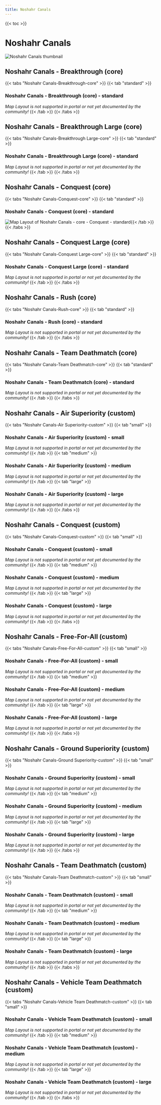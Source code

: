 ```yaml
---
title: Noshahr Canals
---
```


{{< toc >}}

# Noshahr Canals

![Noshahr Canals thumbnail](../images/thumbnails/noshahrcanals_thumbnail.jpg)

## Noshahr Canals - Breakthrough (core)

{{< tabs "Noshahr Canals-Breakthrough-core" >}}
{{< tab "standard" >}}
### Noshahr Canals - Breakthrough (core) - standard

_Map Layout is not supported in portal or not yet documented by the community!_
{{< /tab >}}
{{< /tabs >}}
## Noshahr Canals - Breakthrough Large (core)

{{< tabs "Noshahr Canals-Breakthrough Large-core" >}}
{{< tab "standard" >}}
### Noshahr Canals - Breakthrough Large (core) - standard

_Map Layout is not supported in portal or not yet documented by the community!_
{{< /tab >}}
{{< /tabs >}}
## Noshahr Canals - Conquest (core)

{{< tabs "Noshahr Canals-Conquest-core" >}}
{{< tab "standard" >}}
### Noshahr Canals - Conquest (core) - standard

![Map Layout of Noshahr Canals - core - Conquest - standard](../images/layouts/noshahrcanals_conquest_core_standard.png){{< /tab >}}
{{< /tabs >}}
## Noshahr Canals - Conquest Large (core)

{{< tabs "Noshahr Canals-Conquest Large-core" >}}
{{< tab "standard" >}}
### Noshahr Canals - Conquest Large (core) - standard

_Map Layout is not supported in portal or not yet documented by the community!_
{{< /tab >}}
{{< /tabs >}}
## Noshahr Canals - Rush (core)

{{< tabs "Noshahr Canals-Rush-core" >}}
{{< tab "standard" >}}
### Noshahr Canals - Rush (core) - standard

_Map Layout is not supported in portal or not yet documented by the community!_
{{< /tab >}}
{{< /tabs >}}
## Noshahr Canals - Team Deathmatch (core)

{{< tabs "Noshahr Canals-Team Deathmatch-core" >}}
{{< tab "standard" >}}
### Noshahr Canals - Team Deathmatch (core) - standard

_Map Layout is not supported in portal or not yet documented by the community!_
{{< /tab >}}
{{< /tabs >}}
## Noshahr Canals - Air Superiority (custom)

{{< tabs "Noshahr Canals-Air Superiority-custom" >}}
{{< tab "small" >}}
### Noshahr Canals - Air Superiority (custom) - small

_Map Layout is not supported in portal or not yet documented by the community!_
{{< /tab >}}
{{< tab "medium" >}}
### Noshahr Canals - Air Superiority (custom) - medium

_Map Layout is not supported in portal or not yet documented by the community!_
{{< /tab >}}
{{< tab "large" >}}
### Noshahr Canals - Air Superiority (custom) - large

_Map Layout is not supported in portal or not yet documented by the community!_
{{< /tab >}}
{{< /tabs >}}
## Noshahr Canals - Conquest (custom)

{{< tabs "Noshahr Canals-Conquest-custom" >}}
{{< tab "small" >}}
### Noshahr Canals - Conquest (custom) - small

_Map Layout is not supported in portal or not yet documented by the community!_
{{< /tab >}}
{{< tab "medium" >}}
### Noshahr Canals - Conquest (custom) - medium

_Map Layout is not supported in portal or not yet documented by the community!_
{{< /tab >}}
{{< tab "large" >}}
### Noshahr Canals - Conquest (custom) - large

_Map Layout is not supported in portal or not yet documented by the community!_
{{< /tab >}}
{{< /tabs >}}
## Noshahr Canals - Free-For-All (custom)

{{< tabs "Noshahr Canals-Free-For-All-custom" >}}
{{< tab "small" >}}
### Noshahr Canals - Free-For-All (custom) - small

_Map Layout is not supported in portal or not yet documented by the community!_
{{< /tab >}}
{{< tab "medium" >}}
### Noshahr Canals - Free-For-All (custom) - medium

_Map Layout is not supported in portal or not yet documented by the community!_
{{< /tab >}}
{{< tab "large" >}}
### Noshahr Canals - Free-For-All (custom) - large

_Map Layout is not supported in portal or not yet documented by the community!_
{{< /tab >}}
{{< /tabs >}}
## Noshahr Canals - Ground Superiority (custom)

{{< tabs "Noshahr Canals-Ground Superiority-custom" >}}
{{< tab "small" >}}
### Noshahr Canals - Ground Superiority (custom) - small

_Map Layout is not supported in portal or not yet documented by the community!_
{{< /tab >}}
{{< tab "medium" >}}
### Noshahr Canals - Ground Superiority (custom) - medium

_Map Layout is not supported in portal or not yet documented by the community!_
{{< /tab >}}
{{< tab "large" >}}
### Noshahr Canals - Ground Superiority (custom) - large

_Map Layout is not supported in portal or not yet documented by the community!_
{{< /tab >}}
{{< /tabs >}}
## Noshahr Canals - Team Deathmatch (custom)

{{< tabs "Noshahr Canals-Team Deathmatch-custom" >}}
{{< tab "small" >}}
### Noshahr Canals - Team Deathmatch (custom) - small

_Map Layout is not supported in portal or not yet documented by the community!_
{{< /tab >}}
{{< tab "medium" >}}
### Noshahr Canals - Team Deathmatch (custom) - medium

_Map Layout is not supported in portal or not yet documented by the community!_
{{< /tab >}}
{{< tab "large" >}}
### Noshahr Canals - Team Deathmatch (custom) - large

_Map Layout is not supported in portal or not yet documented by the community!_
{{< /tab >}}
{{< /tabs >}}
## Noshahr Canals - Vehicle Team Deathmatch (custom)

{{< tabs "Noshahr Canals-Vehicle Team Deathmatch-custom" >}}
{{< tab "small" >}}
### Noshahr Canals - Vehicle Team Deathmatch (custom) - small

_Map Layout is not supported in portal or not yet documented by the community!_
{{< /tab >}}
{{< tab "medium" >}}
### Noshahr Canals - Vehicle Team Deathmatch (custom) - medium

_Map Layout is not supported in portal or not yet documented by the community!_
{{< /tab >}}
{{< tab "large" >}}
### Noshahr Canals - Vehicle Team Deathmatch (custom) - large

_Map Layout is not supported in portal or not yet documented by the community!_
{{< /tab >}}
{{< /tabs >}}
